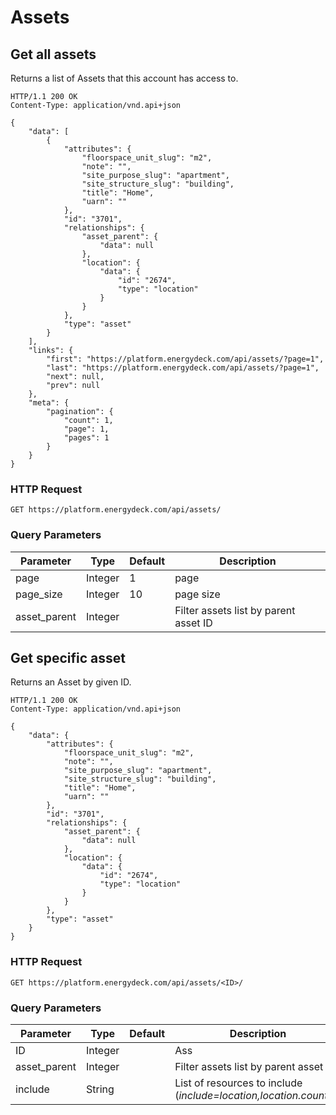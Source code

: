 # Assets

## Get all assets

Returns a list of Assets that this account has access to.

```http
HTTP/1.1 200 OK
Content-Type: application/vnd.api+json

{
    "data": [
        {
            "attributes": {
                "floorspace_unit_slug": "m2",
                "note": "",
                "site_purpose_slug": "apartment",
                "site_structure_slug": "building",
                "title": "Home",
                "uarn": ""
            },
            "id": "3701",
            "relationships": {
                "asset_parent": {
                    "data": null
                },
                "location": {
                    "data": {
                        "id": "2674",
                        "type": "location"
                    }
                }
            },
            "type": "asset"
        }
    ],
    "links": {
        "first": "https://platform.energydeck.com/api/assets/?page=1",
        "last": "https://platform.energydeck.com/api/assets/?page=1",
        "next": null,
        "prev": null
    },
    "meta": {
        "pagination": {
            "count": 1,
            "page": 1,
            "pages": 1
        }
    }
}
```

### HTTP Request

`GET https://platform.energydeck.com/api/assets/`

### Query Parameters

Parameter | Type | Default | Description
----------|------|---------|------------
page | Integer | 1 | page
page_size | Integer | 10 | page size
asset_parent | Integer | | Filter assets list by parent asset ID

## Get specific asset

Returns an Asset by given ID.

```http
HTTP/1.1 200 OK
Content-Type: application/vnd.api+json

{
    "data": {
        "attributes": {
            "floorspace_unit_slug": "m2",
            "note": "",
            "site_purpose_slug": "apartment",
            "site_structure_slug": "building",
            "title": "Home",
            "uarn": ""
        },
        "id": "3701",
        "relationships": {
            "asset_parent": {
                "data": null
            },
            "location": {
                "data": {
                    "id": "2674",
                    "type": "location"
                }
            }
        },
        "type": "asset"
    }
}
```

### HTTP Request

`GET https://platform.energydeck.com/api/assets/<ID>/`

### Query Parameters

Parameter | Type | Default | Description
----------|------|---------|------------
ID | Integer |  | Ass
asset_parent | Integer | | Filter assets list by parent asset ID
include | String | | List of resources to include (*include=location,location.country*)

